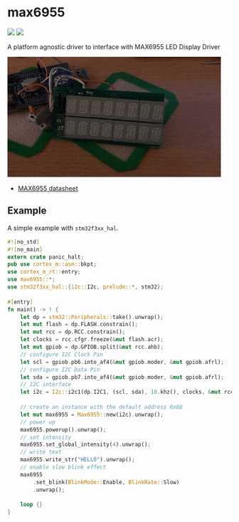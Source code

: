 # max6955

![](https://img.shields.io/crates/v/max6955.svg)
![](https://docs.rs/max6955/badge.svg)

A platform agnostic driver to interface with MAX6955 LED Display Driver

![](img/display.gif)

* [MAX6955 datasheet](https://datasheets.maximintegrated.com/en/ds/MAX6955.pdf)

## Example

A simple example with `stm32f3xx_hal`.

```rust
#![no_std]
#![no_main]
extern crate panic_halt;
pub use cortex_m::asm::bkpt;
use cortex_m_rt::entry;
use max6955::*;
use stm32f3xx_hal::{i2c::I2c, prelude::*, stm32};

#[entry]
fn main() -> ! {
    let dp = stm32::Peripherals::take().unwrap();
    let mut flash = dp.FLASH.constrain();
    let mut rcc = dp.RCC.constrain();
    let clocks = rcc.cfgr.freeze(&mut flash.acr);
    let mut gpiob = dp.GPIOB.split(&mut rcc.ahb);
    // configure I2C Clock Pin
    let scl = gpiob.pb6.into_af4(&mut gpiob.moder, &mut gpiob.afrl);
    // configure I2C Data Pin
    let sda = gpiob.pb7.into_af4(&mut gpiob.moder, &mut gpiob.afrl);
    // I2C interface
    let i2c = I2c::i2c1(dp.I2C1, (scl, sda), 10.khz(), clocks, &mut rcc.apb1);

    // create an instance with the default address 0x60
    let mut max6955 = Max6955::new(i2c).unwrap();
    // power up
    max6955.powerup().unwrap();
    // set intensity
    max6955.set_global_intensity(4).unwrap();
    // write text
    max6955.write_str("HELLO").unwrap();
    // enable slow blink effect
    max6955
        .set_blink(BlinkMode::Enable, BlinkRate::Slow)
        .unwrap();

    loop {}
}

```